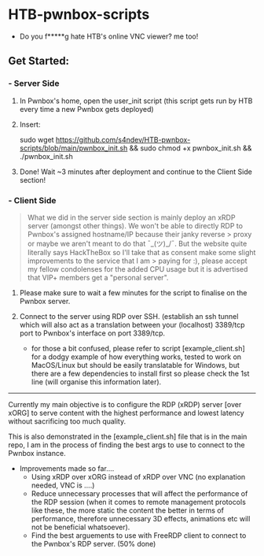 # HTB-pwnbox-scripts
- Do you f*****g hate HTB's online VNC viewer? me too!

## Get Started:

### - Server Side

1. In Pwnbox's home, open the user_init script (this script gets run by HTB every time a new Pwnbox gets deployed)
2. Insert:

    sudo wget https://github.com/s4ndev/HTB-pwnbox-scripts/blob/main/pwnbox_init.sh
    && sudo chmod +x pwnbox_init.sh
    && ./pwnbox_init.sh

3. Done! Wait ~3 minutes after deployment and continue to the Client Side section!

### - Client Side

> What we did in the server side section is mainly deploy an xRDP server (amongst other things). We won't be able to directly RDP to Pwnbox's assigned hostname/IP because their janky reverse > proxy or maybe we aren't meant to do that ¯\_(ツ)_/¯. But the website quite literally says HackTheBox so I'll take that as consent make some slight improvements to the service that I am > paying for :), please accept my fellow condolenses for the added CPU usage but it is advertised that VIP+ members get a "personal server". 

1. Please make sure to wait a few minutes for the script to finalise on the Pwnbox server.

2. Connect to the server using RDP over SSH. (establish an ssh tunnel which will also act as a translation between your (localhost) 3389/tcp port to Pwnbox's interface on port 3389/tcp.

   - for those a bit confused, please refer to script [example_client.sh] for a dodgy example of how everything works, tested to work on MacOS/Linux but should be easily translatable for Windows, but there are a few dependencies to install first so please check the 1st line (will organise this information later).
   

------------------------------------------------------------------------------------------------------------------

Currently my main objective is to configure the RDP (xRDP) server [over xORG] to serve content with the highest performance and lowest latency without sacrificing too much quality.

This is also demonstrated in the [example_client.sh] file that is in the main repo, I am in the process of finding the best args to use to connect to the Pwnbox instance.

- Improvements made so far....
  - Using xRDP over xORG instead of xRDP over VNC (no explanation needed, VNC is ....)
  - Reduce unnecessary processes that will affect the performance of the RDP session (when it comes to remote management protocols like these, the more static the content the better in
      terms of performance, therefore unnecessary 3D effects, animations etc will not be beneficial whatsoever).
  - Find the best arguements to use with FreeRDP client to connect to the Pwnbox's RDP server. (50% done)

